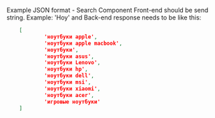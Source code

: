 Example JSON format - Search Component
Front-end should be send string. Example: 'Ноу' and Back-end response needs to be like this: 
```json
    [
            'ноутбуки apple',
            'ноутбуки apple macbook',
            'ноутбуки',
            'ноутбуки asus',
            'ноутбуки Lenovo',
            'ноутбуки hp',
            'ноутбуки dell',
            'ноутбуки msi',
            'ноутбуки xiaomi',
            'ноутбуки acer',
            'игровые ноутбуки'
    ]
```
